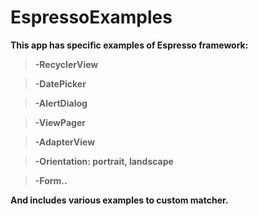 # EspressoExamples

**This app has specific examples of Espresso framework:**

>**-RecyclerView**

>**-DatePicker**

>**-AlertDialog**

>**-ViewPager**

>**-AdapterView**

>**-Orientation: portrait, landscape**

>**-Form..**

**And includes various examples to custom matcher.**
